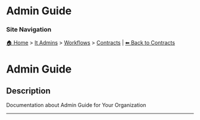 <!-- description: Documentation about Admin Guide for Your Organization. -->

# Admin Guide

### Site Navigation
[🏠 Home](../../../README.md) > [It Admins](../../README.md) > [Workflows](../README.md) > [Contracts](README.md) | [⬅ Back to Contracts](README.md)

# Admin Guide

## Description
Documentation about Admin Guide for Your Organization

---